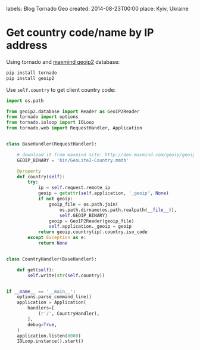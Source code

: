 labels: Blog
        Tornado
        Geo
created: 2014-08-23T00:00
place: Kyiv, Ukraine

# Get country code/name by IP address

Using tornado and [maxmind geoip2](http://dev.maxmind.com/geoip/geoip2/downloadable/) database:
```bash
pip install tornado
pip install geoip2
```

Use ```self.country``` to get client country code:
```python
import os.path

from geoip2.database import Reader as GeoIP2Reader
from tornado import options
from tornado.ioloop import IOLoop
from tornado.web import RequestHandler, Application


class BaseHandler(RequestHandler):

    # download it from maxmind site: http://dev.maxmind.com/geoip/geoip2/geolite2/
    GEOIP_BINARY = 'bin/GeoLite2-Country.mmdb'

    @property
    def country(self):
        try:
            ip = self.request.remote_ip
            geoip = getattr(self.application, '_geoip', None)
            if not geoip:
                geoip_file = os.path.join(
                    os.path.dirname(os.path.realpath(__file__)),
                    self.GEOIP_BINARY)
                geoip = GeoIP2Reader(geoip_file)
                self.application._geoip = geoip
            return geoip.country(ip).country.iso_code
        except Exception as e:
            return None


class CountryHandler(BaseHandler):

    def get(self):
        self.write(str(self.country))


if __name__ == '__main__':
    options.parse_command_line()
    application = Application(
        handlers=[
            (r'/', CountryHandler),
        ],
        debug=True,
    )
    application.listen(8000)
    IOLoop.instance().start()
```
